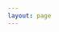 ```yaml
---
layout: page
---
```


<script setup>
  import { defineClientComponent } from "vitepress";
  import Editor from '@/Editor.vue';
</script>

<Editor />
